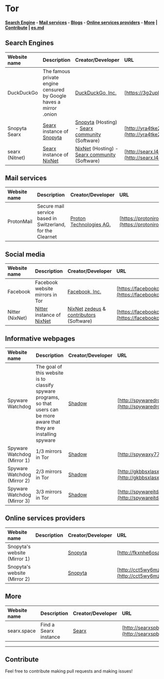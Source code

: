 # Tor
#### [Search Engine](#search-engines) - [Mail services](#mail-services) - [Blogs](#blogs) - [Online services providers](#online-services-providers) - [More](#more) | [Contribute](#contribute) | [es.md](es.md)
## Search Engines
|Website name|Description|Creator/Developer|URL|Haves HTTPS?|Alert|
|:-|:-|:-|:-|:-:|:-|
|DuckDuckGo|The famous private engine censured by Google haves a mirror .onion|[DuckDuckGo, Inc.](https://duckduckgo.com/about)|[https://3g2upl4pq6kufc4m.onion](https://3g2upl4pq6kufc4m.onion)|Yes ✅||
|Snopyta Searx|[Searx](https://searx.me) instance of [Snopyta](https://snopyta.org)|[Snopyta](https://snopyta.org) (Hosting) - [Searx community](https://searx.me) (Software)|[http://yra4tke2pwcnatxjkufpw6kvebu3h3ti2jca2lcdpgx3mpwol326lzid.onion](http://yra4tke2pwcnatxjkufpw6kvebu3h3ti2jca2lcdpgx3mpwol326lzid.onion)|No ❎||
|searx (Nitnet)|[Searx](https://searx.me) instance of [NixNet](https://nixnet.services)|[NixNet](https://nixnet.services) (Hosting) - [Searx community](https://searx.me) (Software)|[http://searx.l4qlywnpwqsluw65ts7md3khrivpirse744un3x7mlskqauz5pyuzgqd.onion](http://searx.l4qlywnpwqsluw65ts7md3khrivpirse744un3x7mlskqauz5pyuzgqd.onion)|No ❎||
## Mail services
|Website name|Description|Creator/Developer|URL|Haves HTTPS?|Alert|
|:-|:-|:-|:-|:-:|:-|
|ProtonMail|Secure mail service based in Switzerland, for the Clearnet|[Proton Technologies AG.](https://protonmail.com/about)|[https://protonirockerxow.onion](https://protonirockerxow.onion)|Yes ✅||
## Social media
|Website name|Description|Creator/Developer|URL|Haves HTTPS?|Alert|
|:-|:-|:-|:-|:-:|:-|
|Facebook|Facebook website mirrors in Tor|[Facebook, Inc.](https://about.fb.com)|[https://facebookcorewwwi.onion](https://facebookcorewwwi.onion)|Yes ✅||
|Nitter (NixNet)|[Nitter](https://nitter.net) instance of [NixNet](https://nixnet.services)|[NixNet](https://nixnet.services) [zedeus](https://github.com/zedeus) & [contributors](https://github.com/zedeus/nitter/graphs/contributors) (Software)|[https://facebookcorewwwi.onion](https://facebookcorewwwi.onion)|Yes ✅||

## Informative webpages
|Website name|Description|Creator/Developer|URL|Haves HTTPS?|Alert|
|:-|:-|:-|:-|:-:|:-|
|Spyware Watchdog|The goal of this website is to classify spyware programs, so that users can be more aware that they are installing spyware|[Shadow](https://codeberg.org/shadow)|[http://spywaredrcdg5krvjnukp3vbdwiqcv3zwbrcg6qh27kiwecm4qyfphid.onion](http://spywaredrcdg5krvjnukp3vbdwiqcv3zwbrcg6qh27kiwecm4qyfphid.onion)|No ❎||
|Spyware Watchdog (Mirror 1)|1/3 mirrors in Tor|[Shadow](https://codeberg.org/shadow)|[http://spywaxy77egeozv2.onion](http://spywaxy77egeozv2.onion)|No ❎||
|Spyware Watchdog (Mirror 2)|2/3 mirrors in Tor|[Shadow](https://codeberg.org/shadow)|[http://gkbbsxlasxsp3ygjbvctg4xieefugxdmbl4q7xgrxpy5izrhnrqkxryd.onion](http://gkbbsxlasxsp3ygjbvctg4xieefugxdmbl4q7xgrxpy5izrhnrqkxryd.onion)|No ❎||
|Spyware Watchdog (Mirror 3)|3/3 mirrors in Tor|[Shadow](https://codeberg.org/shadow)|[http://spywareitdaiuyfo2sqb5vsg7mek5cjabdr73luhnda57t2hyuzg7yyd.onion](http://spywareitdaiuyfo2sqb5vsg7mek5cjabdr73luhnda57t2hyuzg7yyd.onion)|No ❎||
## Online services providers
|Website name|Description|Creator/Developer|URL|Haves HTTPS?|Alert|
|:-|:-|:-|:-|:-:|:-|
|Snopyta's website (Mirror 1)||[Snopyta](https://snopyta.org)|[http://fkxnhe6osavisan5.onion](http://fkxnhe6osavisan5.onion)|No ❎||
|Snopyta's website (Mirror 2)||[Snopyta](https://snopyta.org)|[http://cct5wy6mzgmft24xzw6zeaf55aaqmo6324gjlsghdhbiw5gdaaf4pkad.onion](http://cct5wy6mzgmft24xzw6zeaf55aaqmo6324gjlsghdhbiw5gdaaf4pkad.onion)|No ❎||

## More
|Website name|Description|Creator/Developer|URL|Haves HTTPS?|Alert|
|:-|:-|:-|:-|:-:|:-|
|searx.space|Find a Searx instance|[Searx](https://searx.me)|[http://searxspbitokayvkhzhsnljde7rqmn7rvoga6e4waeub3h7ug3nghoad.onion](http://searxspbitokayvkhzhsnljde7rqmn7rvoga6e4waeub3h7ug3nghoad.onion)|No ❎||

-----

## Contribute
Feel free to contribute making pull requests and making issues!
